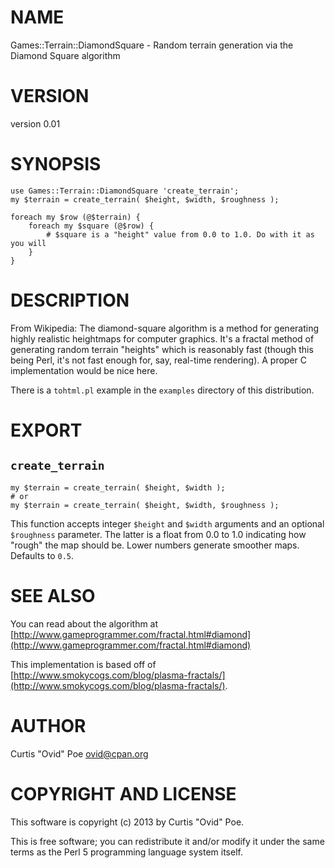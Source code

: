 # NAME

Games::Terrain::DiamondSquare - Random terrain generation via the Diamond Square algorithm

# VERSION

version 0.01

# SYNOPSIS

    use Games::Terrain::DiamondSquare 'create_terrain';
    my $terrain = create_terrain( $height, $width, $roughness );

    foreach my $row (@$terrain) {
        foreach my $square (@$row) {
            # $square is a "height" value from 0.0 to 1.0. Do with it as you will
        }
    }

# DESCRIPTION

From Wikipedia: The diamond-square algorithm is a method for generating highly
realistic heightmaps for computer graphics. It's a fractal method of
generating random terrain "heights" which is reasonably fast (though this
being Perl, it's not fast enough for, say, real-time rendering).  A proper C
implementation would be nice here.

There is a `tohtml.pl` example in the `examples` directory of this
distribution.

# EXPORT

## `create_terrain`

    my $terrain = create_terrain( $height, $width );
    # or
    my $terrain = create_terrain( $height, $width, $roughness );

This function accepts integer `$height` and `$width` arguments and an
optional `$roughness` parameter. The latter is a float from 0.0 to 1.0
indicating how "rough" the map should be. Lower numbers generate smoother
maps. Defaults to `0.5`.

# SEE ALSO

You can read about the algorithm at
[http://www.gameprogrammer.com/fractal.html#diamond](http://www.gameprogrammer.com/fractal.html#diamond)

This implementation is based off of
[http://www.smokycogs.com/blog/plasma-fractals/](http://www.smokycogs.com/blog/plasma-fractals/).

# AUTHOR

Curtis "Ovid" Poe <ovid@cpan.org>

# COPYRIGHT AND LICENSE

This software is copyright (c) 2013 by Curtis "Ovid" Poe.

This is free software; you can redistribute it and/or modify it under
the same terms as the Perl 5 programming language system itself.